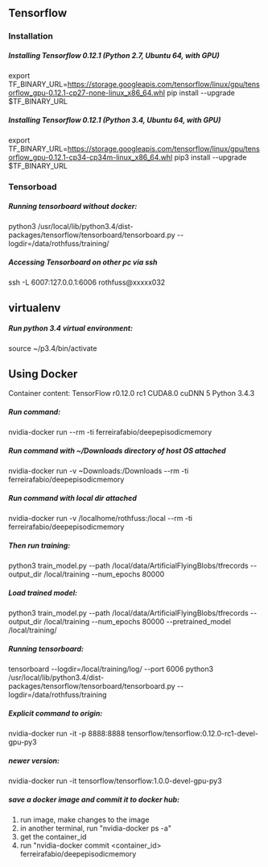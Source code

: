 ## Tensorflow
### Installation

##### Installing Tensorflow 0.12.1 (Python 2.7, Ubuntu 64, with GPU)
export TF_BINARY_URL=https://storage.googleapis.com/tensorflow/linux/gpu/tensorflow_gpu-0.12.1-cp27-none-linux_x86_64.whl
pip install --upgrade $TF_BINARY_URL

##### Installing Tensorflow 0.12.1 (Python 3.4, Ubuntu 64, with GPU)
export TF_BINARY_URL=https://storage.googleapis.com/tensorflow/linux/gpu/tensorflow_gpu-0.12.1-cp34-cp34m-linux_x86_64.whl
pip3 install --upgrade $TF_BINARY_URL

### Tensorboad
##### Running tensorboard without docker:
python3 /usr/local/lib/python3.4/dist-packages/tensorflow/tensorboard/tensorboard.py --logdir=/data/rothfuss/training/

##### Accessing Tensorboard on other pc via ssh
ssh -L 6007:127.0.0.1:6006 rothfuss@xxxxx032

## virtualenv
##### Run python 3.4 virtual environment:
source ~/p3.4/bin/activate

## Using Docker
Container content: TensorFlow r0.12.0 rc1 CUDA8.0 cuDNN 5 Python 3.4.3

##### Run command:
nvidia-docker run --rm -ti ferreirafabio/deepepisodicmemory

##### Run command with ~/Downloads directory of host OS attached
nvidia-docker run -v ~Downloads:/Downloads --rm -ti ferreirafabio/deepepisodicmemory

##### Run command with local dir attached
nvidia-docker run -v /localhome/rothfuss:/local --rm -ti ferreirafabio/deepepisodicmemory

##### Then run training:
python3 train_model.py --path /local/data/ArtificialFlyingBlobs/tfrecords --output_dir /local/training --num_epochs 80000

##### Load trained model:
python3 train_model.py --path /local/data/ArtificialFlyingBlobs/tfrecords --output_dir /local/training --num_epochs 80000 --pretrained_model /local/training/

##### Running tensorboard:
tensorboard --logdir=/local/training/log/ --port 6006
python3 /usr/local/lib/python3.4/dist-packages/tensorflow/tensorboard/tensorboard.py  --logdir=/data/rothfuss/training

##### Explicit command to origin:
nvidia-docker run -it -p 8888:8888 tensorflow/tensorflow:0.12.0-rc1-devel-gpu-py3

##### newer version:
nvidia-docker run -it tensorflow/tensorflow:1.0.0-devel-gpu-py3

##### save a docker image and commit it to docker hub:
1. run image, make changes to the image
2. in another terminal, run "nvidia-docker ps -a"
3. get the container_id
4. run "nvidia-docker commit <container_id> ferreirafabio/deepepisodicmemory 

